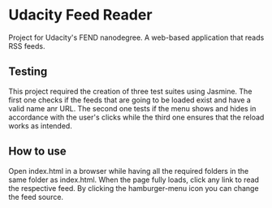 # Udacity Feed Reader
Project for Udacity's FEND nanodegree. A web-based application that reads RSS feeds.

## Testing
This project required the creation of three test suites using Jasmine. The first one checks if the feeds that are going to be loaded exist and have a valid name anr URL. The second one tests if the menu shows and hides in accordance with the user's clicks while the third one ensures that the reload works as intended. 

## How to use
Open index.html in a browser while having all the required folders in the same folder as index.html. When the page fully loads, click any link to read the respective feed. By clicking the hamburger-menu icon you can change the feed source.
